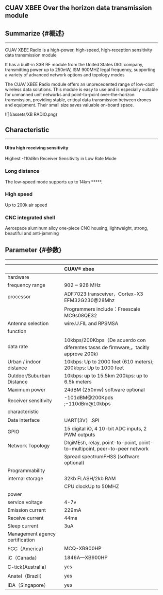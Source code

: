 ## CUAV XBEE  Over the horizon data transmission module

## Summarize {#概述}

---

CUAV XBEE Radio is a high-power, high-speed, high-reception sensitivity data transmission module

It has a built-in S3B RF module from the United States DIGI company, transmitting power up to 250mW, ISM 900MHZ legal frequency, supporting a variety of advanced network options and topology modes

The CUAV XBEE Radio module offers an unprecedented range of low-cost wireless data solutions. This module is easy to use and is especially suitable for unmanned unit networks and point-to-point over-the-horizon transmission, providing stable, critical data transmission between drones and equipment. Their small size saves valuable on-board space.

![](/assets/XB RADIO.png)

## Characteristic

---

#### Ultra high receiving sensitivity

Highest -110dBm Receiver Sensitivity in Low Rate Mode

### Long distance

The low-speed mode supports up to 14km \*\*\*\*\*.

### High speed

Up to 200k air speed

### CNC integrated shell

Aerospace aluminum alloy one-piece CNC housing, lightweight, strong, beautiful and anti-jamming

## Parameter {#参数}

---

|  | CUAV®  xbee |
| :--- | :--- |
| hardware |  |
| frequency range | 902 ~ 928 MHz |
| processor | ADF7023 transceiver，Cortex-X3 EFM32G230@28Mhz |
|  | Programmers include：Freescale MC9s08QE32 |
| Antenna selection | wire.U.FlL and RPSMSA |
| function |  |
| data rate | 10kbps/200Kbps（De acuerdo con diferentes tasas de firmware,，tacitly approve 200k\) |
| Urban / indoor distance | 10kbps: Up to 2000 feet \(610 meters\); 200kbps: Up to 1000 feet |
| Outdoor/Suburban Distance | 10kbps: up to 15.5km 200kps: up to 6.5k meters |
| Maximum power | 24dBM \(250mw\) software optional |
| Receiver sensitivity | -101dBM@200Kpds ;-110dBm@10kbps |
| characteristic |  |
| Data interface | UART\(3V）.SPI |
| GPIO | 15 digital iO, 4 10-bit ADC inputs, 2 PWM outputs |
| Network Topology | DIgiMEsh, relay, point-to-point, point-to-multipoint, peer-to-peer network |
|  | Spread spectrumFHSS \(software optional\) |
| Programmability |  |
| internal storage | 32kb FLASH/2kb RAM |
|  | CPU clockUp to 50MHZ |
| power |  |
| service voltage | 4-7v |
| Emission current | 229mA |
| Receive current | 44ma |
| Sleep current | 3uA |
| Management agency certification |  |
| FCC（America） | MCQ-XB900HP |
| iC（Canada） | 1846A—XB900HP |
| C-tick\(Australia） | yes |
| Anatel（Brazil） | yes |
| IDA（Singapore） | yes |



